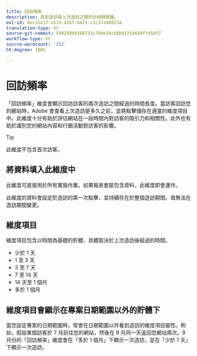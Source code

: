 ```yaml
---
title: 回訪頻率
description: 目前造訪與上次造訪之間的分段時間量。
exl-id: 8ec31e17-a57d-416f-b471-c2c37a98d134
translation-type: ht
source-git-commit: 549258b0168733c7b0e28cb8b9125e68dffd5df7
workflow-type: ht
source-wordcount: '252'
ht-degree: 100%

---
```


# 回訪頻率

「回訪頻率」維度會顯示回訪訪客的兩次造訪之間經過的時間長度。當訪客回訪您的網站時，Adobe 會查看上次造訪是多久之前，並將點擊儲存在適當的維度項目中。此維度十分有助於評估網站在一段時間內對訪客的吸引力和相關性。此外也有助於識別您的網站內容和行銷活動對訪客的影響。

>[!TIP]
>
>此維度不包含首次訪客。

## 將資料填入此維度中

此維度可直接用於所有實施作業。如果報表套裝包含資料，此維度即會運作。

此維度的資料會設定於造訪的第一次點擊，並持續存在於整個造訪期間。值無法在造訪期間變更。

## 維度項目

維度項目包含以時間為基礎的貯體，具體取決於上次造訪後經過的時間。

* 少於 1 天
* 1 至 3 天
* 3 至 7 天
* 7 至 14 天
* 14 天至 1 個月
* 多於 1 個月

## 維度項目會顯示在專案日期範圍以外的貯體下

當您設定專案的日期範圍時，常會在日期範圍以外看到造訪的維度項目屬性。例如，假設某個訪客於 7 月前往您的網站，然後在 9 月同一天返回您網站兩次。9 月份的「回訪頻率」維度會在「多於 1 個月」下顯示一次造訪，並在「少於 1 天」下顯示一次造訪。
